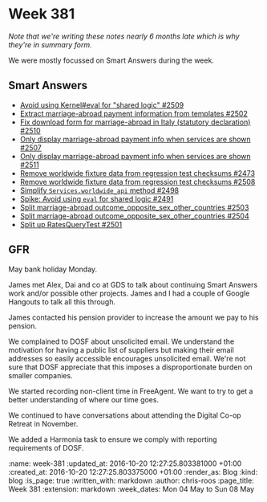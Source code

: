 Week 381
========

_Note that we're writing these notes nearly 6 months late which is why they're in summary form._

We were mostly focussed on Smart Answers during the week.

## Smart Answers

* [Avoid using Kernel#eval for "shared logic" #2509](https://github.com/alphagov/smart-answers/pull/2509)
* [Extract marriage-abroad payment information from templates #2502](https://github.com/alphagov/smart-answers/pull/2502)
* [Fix download form for marriage-abroad in Italy (statutory declaration) #2510](https://github.com/alphagov/smart-answers/pull/2510)
* [Only display marriage-abroad payment info when services are shown #2507](https://github.com/alphagov/smart-answers/pull/2507)
* [Only display marriage-abroad payment info when services are shown #2511](https://github.com/alphagov/smart-answers/pull/2511)
* [Remove worldwide fixture data from regression test checksums #2473](https://github.com/alphagov/smart-answers/pull/2473)
* [Remove worldwide fixture data from regression test checksums #2508](https://github.com/alphagov/smart-answers/pull/2508)
* [Simplify `Services.worldwide_api` method #2498](https://github.com/alphagov/smart-answers/pull/2498)
* [Spike: Avoid using `eval` for shared logic #2491](https://github.com/alphagov/smart-answers/pull/2491)
* [Split marriage-abroad outcome_opposite_sex_other_countries #2503](https://github.com/alphagov/smart-answers/pull/2503)
* [Split marriage-abroad outcome_opposite_sex_other_countries #2504](https://github.com/alphagov/smart-answers/pull/2504)
* [Split up RatesQueryTest #2501](https://github.com/alphagov/smart-answers/pull/2501)

## GFR

May bank holiday Monday.

James met Alex, Dai and co at GDS to talk about continuing Smart Answers work and/or possible other projects. James and I had a couple of Google Hangouts to talk all this through.

James contacted his pension provider to increase the amount we pay to his pension.

We complained to DOSF about unsolicited email. We understand the motivation for having a public list of suppliers but making their email addresses so easily accessible encourages unsolicited email. We're not sure that DOSF appreciate that this imposes a disproportionate burden on smaller companies.

We started recording non-client time in FreeAgent. We want to try to get a better understanding of where our time goes.

We continued to have conversations about attending the Digital Co-op Retreat in November.

We added a Harmonia task to ensure we comply with reporting requirements of DOSF.

:name: week-381
:updated_at: 2016-10-20 12:27:25.803381000 +01:00
:created_at: 2016-10-20 12:27:25.803375000 +01:00
:render_as: Blog
:kind: blog
:is_page: true
:written_with: markdown
:author: chris-roos
:page_title: Week 381
:extension: markdown
:week_dates: Mon 04 May to Sun 08 May
